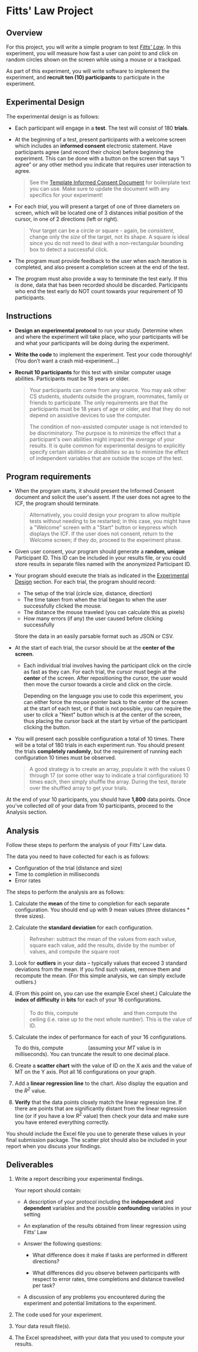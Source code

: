 # Fitts' Law Project

## Overview

For this project, you will write a simple program to test *[Fitts' Law](https://lawsofux.com/fittss-law/)*. In this experiment, you will measure how fast a user can point to and click on random circles shown on the screen while using a mouse or a trackpad.

As part of this experiment, you will write software to implement the experiment, and **recruit ten (10) participants** to participate in the experiment.

## Experimental Design

The experimental design is as follows:

* Each participant will engage in a **test**. The test will consist of 180 **trials**.

* At the beginning of a test, present participants with a welcome screen which includes an **informed consent** electronic statement. Have participants agree (and record their choice) before beginning the experiment. This can be done with a button on the screen that says “I agree” or any other method you indicate that requires user interaction to agree.

    > See the [Template Informed Consent Document](ICF.md) for boilerplate text you can use. Make sure to update the document with any specifics for your experiment!

* For each *trial*, you will present a target of one of three diameters on screen, which will be located one of 3 distances initial position of the cursor, in one of 2 directions (left or right). 

    > Your target can be a circle or square - again, be *consistent*, change only the *size* of the target, not its shape. A square is ideal since you do not need to deal with a non-rectangular bounding box to detect a successful click.

* The program must provide feedback to the user when each iteration is completed, and also present a completion screen at the end of the test. 

* The program must also provide a way to terminate the test early. If this is done, data that has been recorded should be discarded. Participants who end the test early do NOT count towards your requirement of 10 participants.

## Instructions

* **Design an experimental protocol** to run your study. Determine when and where the experiment will take place, who your participants will be and what your participants will be doing during the experiment.
* **Write the code** to implement the experiment. Test your code thoroughly! (You don’t want a crash mid-experiment…)
* **Recruit 10 participants** for this test with similar computer usage abilities. Participants must be 18 years or older.

    > Your participants can come from any source. You may ask other CS students, students outside the program, roommates, family or friends to participate. The only requirements are that the participants must be 18 years of age or older, and that they do not depend on assistive devices to use the computer.
    >
    > The condition of non-assisted computer usage is not intended to be discriminatory. The purpsoe is to minimize the effect that a participant's own abilities might impact the *average* of your results. It is quite common for experimental designs to explicitly specify certain abilities *or disabilities* so as to minimize the effect of independent variables that are outside the scope of the test.

## Program requirements

* When the program starts, it should present the Informed Consent document and solicit the user's assent. If the user does not agree to the ICF, the program should terminate.

    > Alternatively, you could design your program to allow multiple tests without needing to be restarted; in this case, you might have a "Welcome" screen with a "Start" button or keypress which displays the ICF. If the user does not consent, return to the Welcome screen; if they do, proceed to the experiment phase.

* Given user consent, your program should generate a **random, unique** Participant ID. This ID can be included in your results file, or you could store results in separate files named with the anonymized Participant ID.

* Your program should execute the trials as indicated in the [Experimental Design](#experimental-design) section. For each trial, the program should record:

    * The setup of the trial (circle size, distance, direction)
    * The time taken from when the trial began to when the user successfully clicked the mouse.
    * The distance the mouse traveled (you can calculate this as pixels)
    * How many errors (if any) the user caused before clicking successfully

    Store the data in an easily parsable format such as JSON or CSV.

* At the start of each trial, the cursor should be at the **center of the screen**.

    * Each individual trial involves having the participant click on the circle as fast as they can. For each trial, the cursor must begin at the **center** of the screen. After repositioning the cursor, the user would then move the cursor towards a circle and click on the circle.

        Depending on the language you use to code this experiment, you can either force the mouse pointer back to the center of the screen at the start of each test, or if that is not possible, you can require the user to *click* a "Next" button which is at the center of the screen, thus placing the cursor back at the start by virtue of the participant clicking the button.

* You will present each possible configuration a total of 10 times. There will be a total of 180 trials in each experiment run. You should present the trials **completely randomly**, but the requirement of running each configuration 10 times must be observed.

    > A good strategy is to create an array, populate it with the values 0 through 17 (or some other way to indicate a trial configuration) 10 times each, then simply shuffle the array. During the test, iterate over the shuffled array to get your trials.

At the end of your 10 participants, you should have **1,800** data points. Once you've collected *all* of your data from 10 participants, proceed to the Analysis section.

## Analysis

Follow these steps to perform the analysis of your Fitts’ Law data.

The data you need to have collected for each is as follows:

* Configuration of the trial (distance and size) 
* Time to completion in milliseconds
* Error rates

The steps to perform the analysis are as follows:

1. Calculate the **mean** of the time to completion for each separate configuration. You should end up with 9 mean values (three distances * three sizes).

2. Calculate the **standard deviation** for each configuration. 

    > Refresher: subtract the mean of the values from each value, square each value, add the results, divide by the number of values, and compute the square root

3. Look for **outliers** in your data – typically values that exceed 3 standard deviations from the mean. If you find such values, remove them and recompute the mean. (For this simple analysis, we can simply exclude outliers.)

4. (From this point on, you can use the example Excel sheet.) Calculate the **index of difficulty** in **bits** for each of your 16 configurations. 
   
    > To do this, compute ![Logarithm base 2 of A / W + 1](assets/eq1.png) and then compute the ceiling (i.e. raise up to the next whole number). This is the value of ID.

5. Calculate the index of performance for each of your 16 configurations. To do this, compute ![1D over MT / 1000](assets/eq2.png) (assuming your *MT* value is in milliseconds). You can truncate the result to one decimal place.

6. Create a **scatter chart** with the value of ID on the X axis and the value of MT on the Y axis. Plot all 16 configurations on your graph.

7. Add a **linear regression line** to the chart. Also display the equation and the *R<sup>2</sup>* value.

8. **Verify** that the data points closely match the linear regression line. If there are points that are significantly distant from the linear regression line (or if you have a low *R<sup>2</sup>* value) then check your data and make sure you have entered everything correctly.

You should include the Excel file you use to generate these values in your final submission package. The scatter plot should also be included in your report when you discuss your findings.

## Deliverables

1. Write a report describing your experimental findings.

    Your report should contain:
    
    * A description of your protocol including the **independent** and **dependent** variables and the possible **confounding** variables in your setting
    
    * An explanation of the results obtained from linear regression using Fitts’ Law
    
    * Answer the following questions: 
        
        * What difference does it make if tasks are performed in different directions?
        
        * What differences did you observe between participants with respect to error rates, time completions and distance travelled per task?
    
    * A discussion of any problems you encountered during the experiment and potential limitations to the experiment.

2. The code used for your experiment.

3. Your data result file(s).

4. The Excel spreadsheet, with your data that you used to compute your results.
